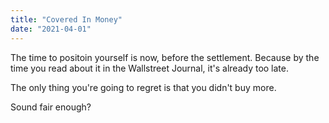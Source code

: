 ```yaml
---
title: "Covered In Money"
date: "2021-04-01"
---
```


The time to positoin yourself is now, before the settlement.
Because by the time you read about it in the Wallstreet Journal, it's already too late.

The only thing you're going to regret is that you didn't buy more.

Sound fair enough?